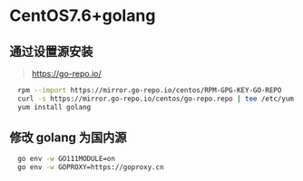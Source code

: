 # CentOS7.6+golang

## 通过设置源安装

> https://go-repo.io/

```sh
  rpm --import https://mirror.go-repo.io/centos/RPM-GPG-KEY-GO-REPO
  curl -s https://mirror.go-repo.io/centos/go-repo.repo | tee /etc/yum.repos.d/go-repo.repo
  yum install golang
```

## 修改 golang 为国内源

```sh
  go env -w GO111MODULE=on
  go env -w GOPROXY=https://goproxy.cn

```
